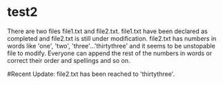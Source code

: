 # test2
There are two files file1.txt and file2.txt. file1.txt have been declared as completed and file2.txt is still under modification. file2.txt has numbers in words like 'one', 'two', 'three'...'thirtythree' and it seems to be unstopable file to modify. Everyone can append the rest of the numbers in words or correct their order and spellings and so on.

#Recent Update:
file2.txt has been reached to 'thirtythree'.
